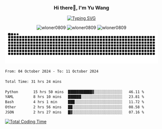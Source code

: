 <h3 align="center">Hi there👋, I'm Yu Wang</h1>

<p align="center"><a href="https://git.io/typing-svg"><img src="https://readme-typing-svg.demolab.com?font=Alex+Brush&size=18&pause=1000&color=716A50&background=6F66FF00&center=true&vCenter=true&width=435&lines=To+love+oneself+is+the+beginning+of+a+lifelong+romance.+%E2%80%94+Oscar+Wilde" alt="Typing SVG" /></a></p>


<p align="center">
 <img src="https://github-readme-stats.vercel.app/api/top-langs?username=wloner0809&show_icons=true&locale=en&layout=compact" alt="wloner0809" height=120 />
 <img src="https://github-readme-stats.vercel.app/api?username=wloner0809&show_icons=true&locale=en" alt="wloner0809" height=120 />
 <img src="https://github-readme-streak-stats.herokuapp.com/?user=wloner0809&" alt="wloner0809" height=120 />
 <img src="https://github.com/Wloner0809/Wloner0809/blob/output/github-contribution-grid-snake.svg">
</p>
 
<!--START_SECTION:waka-->

```txt
From: 04 October 2024 - To: 11 October 2024

Total Time: 31 hrs 24 mins

Python       15 hrs 50 mins  ███████████▓░░░░░░░░░░░░░   46.11 %
YAML         8 hrs 10 mins   ██████░░░░░░░░░░░░░░░░░░░   23.81 %
Bash         4 hrs 1 min     ███░░░░░░░░░░░░░░░░░░░░░░   11.72 %
Other        2 hrs 56 mins   ██░░░░░░░░░░░░░░░░░░░░░░░   08.58 %
JSON         2 hrs 27 mins   █▓░░░░░░░░░░░░░░░░░░░░░░░   07.16 %
```

<!--END_SECTION:waka-->

[![Total Coding Time](https://wakatime.com/badge/user/3b010e91-e8bb-445f-9eac-c8ab5bc30cb6.svg)](https://wakatime.com/@3b010e91-e8bb-445f-9eac-c8ab5bc30cb6)
